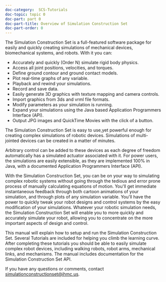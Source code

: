 ```yaml
---
doc-category:  SCS-Tutorials
doc-topic: topic 0
doc-part: part 0
doc-part-title: Overview of Simulation Construction Set
doc-part-order: 0
---
```


The Simulation Construction Set is a full-featured software package for easily and quickly creating simulations of mechanical devices, biomechanical systems, and robots. With it you can:

* Accurately and quickly (Order N) simulate rigid body physics.
* Access all joint positions, velocities, and torques.
* Define ground contour and ground contact models.
* Plot real-time graphs of any variable.
* Playback and rewind your simulations.
* Record and save data.
* Easily generate 3D graphics with texture mapping and camera controls.
* Import graphics from 3ds and vrml file formats.
* Modify parameters as your simulation is running.
* Expand your simulations using the Java based Application Programmers Interface (API).
* Output JPG images and QuickTime Movies with the click of a button.

The Simulation Construction Set is easy to use,yet powerful enough for creating complex simulations of robotic devices. Simulations of multi-jointed devices can be created in a matter of minutes.

Arbitrary control can be added to these devices as each degree of freedom automatically has a simulated actuator associated with it. For power users, the simulations are easily extensible, as they are implemented 100% in Java, with a documented Application Programmers Interface (API).
 
With the Simulation Construction Set, you can be on your way to simulating complex robotic systems without going through the tedious and error prone process of manually calculating equations of motion. You'll get immediate instantaneous feedback through both cartoon animations of your simulation, and through plots of any simulation variable. You'll have the power to quickly tweak your robot designs and control systems by the easy modification of your simulations. Whatever your robotic simulation needs, the Simulation Construction Set will enable you to more quickly and accurately simulate your robot, allowing you to concentrate on the more important aspects of design and control. 

This manual will explain how to setup and run the Simulation Construction Set. Several Tutorials are included for helping you climb the learning curve. After completing these tutorials you should be able to easily simulate complex robot devices, including walking robots, robot arms, mechanical links, and mechanisms. The manual includes documentation for the Simulation Construction Set API.  
 
If you have any questions or comments, contact [simulationconstructionset@ihmc.us](mailto:simulationconstructionset@ihmc.us?Subject=Hello%20IHMC%20people).